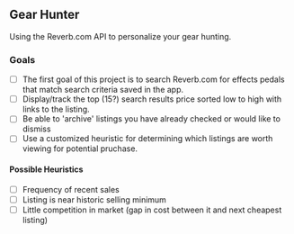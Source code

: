 
## Gear Hunter
Using the Reverb.com API to personalize your gear hunting.

### Goals
- [ ] The first goal of this project is to search Reverb.com for effects pedals
      that match search criteria saved in the app.
- [ ] Display/track the top (15?) search results price sorted low to high with links to the listing.
- [ ] Be able to 'archive' listings you have already checked or would like to dismiss
- [ ] Use a customized heuristic for determining which listings are worth viewing for potential pruchase.

#### Possible Heuristics
  - [ ] Frequency of recent sales
  - [ ] Listing is near historic selling minimum
  - [ ] Little competition in market (gap in cost between it and next cheapest listing)
